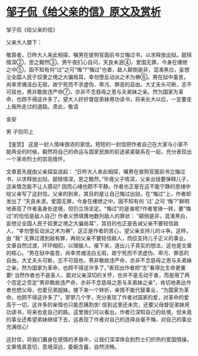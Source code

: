 # [邹子侃《给父亲的信》原文及赏析](https://www.vrrw.net/wx/10275.html)

邹子侃《给父亲的信》

父亲大人膝下：

敬禀者，日昨大人来此相探，嘱男在彼狗官面前书立悔过书，以求释放出狱。舐犊情深②，思之黯然③。男午夜扪心自问，天良未泯④，爱国无罪，今身在缧绁之中⑤，固不知有何“过”之可“悔”?“悔过”也者，敌人颠倒是非，混淆黑白，妄想沦全国人民于奴隶之境之大骗局耳，幸勿堕反动派之术为祷⑥。男在狱中虽苦，尚幸灵魂洁白无瑕，故宁死而不求虚伪、卑污、罪恶的自由。大丈夫头可断，志不可屈也，男非敢故违严命⑦，亦非不念慈母之恩与夫弟妹之亲。然为国家为革命，也顾不得这许多了。望大人好好督促弟妹用功读书，将来长大以后，一定要走上我所走过的道路。肃此，敬请

金安

男 子侃叩上



【鉴赏】 这是一封人情味很浓的家信。短短的一封信把作者自己在大家与小家不能两全的时候，毅然将自己的命运与国家民族的前途紧紧联系在一起，充分表现出一个革命烈士的崇高情怀。

文章首先就由父亲探监说起： “日昨大人来此相探，嘱男在彼狗官面前书立悔过书，以求释放出狱。舐犊情深，思之黯然。”毕竟父子情深，父亲出钱要保释儿子，这亲情怎能不让人感动? 因而心绪也颇不平静。作者也正是在这不能宁静的思绪中给父亲写了这封信。父亲的到来，其目的是让自己悔过出狱。在“悔过”上，作者却发出了 “天良未泯，爱国无罪，今身在缧绁之中，固不知有何 ‘过’ 之可 ‘悔’?”鲜明地表现了作者虽身处逆境，但仍立场坚定。“悔过”的是谁呢?作者笔锋一转，要“悔过”的恰恰是敌人自己! 作者义愤填膺地数列敌人的罪状： “颠倒是非，混淆黑白，妄想沦全国人民于奴隶之境之大骗局耳”，其目的也正是告诫父亲不要轻信敌人，“幸勿堕反动派之术为祷”，这正是作者的苦心，望父亲支持儿的斗争。这样，由 “我” 无罪过渡到敌有罪，再劝父亲不要轻信敌人，而应支持儿子正义的事业。文章自然过渡，环环相扣，以理服人。接下来，道出儿子真实的想法，这也是文章的核心。“男在狱中虽苦，尚幸灵魂洁白无瑕，故宁死而不求虚伪、卑污、罪恶的自由。大丈夫头可断，志不可屈也，男非敢故违严命，亦非不念慈母之恩与夫弟妹之亲。然为国家为革命，也顾不得这许多了。”表现出作者把“志”看得比生命更重要! 当然作者也不是圣人，面对父亲深切的关怀，也并不是无动于衷，而是用了两个否定之否定“男非敢故违严命，亦非不念慈母之恩与夫弟妹之亲”，肯切地表达作者也想父母，也爱兄弟姐妹。接下来一个转折，亲情不能代替事业，“为国家为革命，也顾不得这许多了”，寥寥几个字，充分表现了作者对国家的爱，对革命的爱高于一切，这许多的亲情也只能忍痛割舍! 信到这里还未完，还要父母督促弟妹用功读书，将来也走自己的路。这里我们可以看出，作者已深知自己的处境，但未竟的事业还希望弟妹继续下去，这表现了作者对自己的选择丝毫不悔，对自己的事业充满信心!

这封信，将我们置身在感情的矛盾中，让我们深深体会到烈士们炽热的爱国情操，文章情真意切，意境深远，委婉含蓄，自然流畅。

